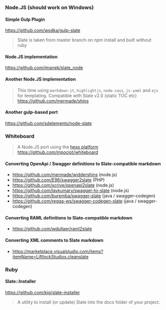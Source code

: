 ### Node.JS (should work on Windows)

#### Simple Gulp Plugin
https://github.com/wodka/gulp-slate
> Slate is taken from master branch on npm install and built without ruby

#### Node.JS implementation
https://github.com/jmanek/slate_node

#### Another Node.JS implementation
> This time using `markdown-it`, `highlightjs`, `node-sass`, `js-yaml` and `ejs` for templating. Compatible with Slate v2.0 (static TOC etc)
https://github.com/mermade/shins

#### Another gulp-based port
https://github.com/sdelements/node-slate

### Whiteboard
> A Node.JS port using the [hexo platform](https://hexo.io/)
https://github.com/mpociot/whiteboard

#### Converting OpenApi / Swagger definitions to Slate-compatible markdown

* https://github.com/mermade/widdershins (node.js)
* https://github.com/E96/swagger2slate (PHP)
* https://github.com/scrive/openapi2slate (node.js)
* https://github.com/lavkumarv/swagger-to-slate (node.js)
* https://github.com/buremba/swagger-slate (java / swagger-codegen)
* https://github.com/regga-ws/swagger-codegen-slate (java / swagger-codegen)

#### Converting RAML definitions to Slate-compatible markdown

* https://github.com/wdullaer/raml2slate

#### Converting XML comments to Slate markdown

* https://marketplace.visualstudio.com/items?itemName=LiftlockStudios.cleanslate

### Ruby

#### Slate::Installer
https://github.com/kjg/slate-installer
> A utility to install (or update) Slate into the docs folder of your project.
